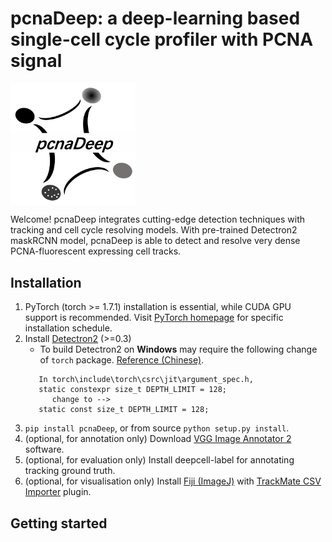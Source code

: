 # pcnaDeep: a deep-learning based single-cell cycle profiler with PCNA signal

<img src="/bin/assets/icon.png" alt="banner" width="200" align="top" />

Welcome! pcnaDeep integrates cutting-edge detection techniques with tracking and cell cycle resolving models.
With pre-trained Detectron2 maskRCNN model, pcnaDeep is able to detect and resolve very dense PCNA-fluorescent expressing cell tracks.

## Installation
1. PyTorch (torch >= 1.7.1) installation is essential, while CUDA GPU support is recommended. Visit [PyTorch homepage](https://pytorch.org/) for specific installation schedule.
2. Install [Detectron2](https://github.com/facebookresearch/detectron2) (>=0.3)
   - To build Detectron2 on __Windows__ may require the following change of `torch` package. [Reference (Chinese)](https://blog.csdn.net/weixin_42644340/article/details/109178660).
    ```angular2html
       In torch\include\torch\csrc\jit\argument_spec.h,
       static constexpr size_t DEPTH_LIMIT = 128;
          change to -->
       static const size_t DEPTH_LIMIT = 128;
    ```
3. `pip install pcnaDeep`, or from source `python setup.py install`.
4. (optional, for annotation only) Download [VGG Image Annotator 2](https://www.robots.ox.ac.uk/~vgg/software/via/) software.
5. (optional, for evaluation only) Install deepcell-label for annotating tracking ground truth.
6. (optional, for visualisation only) Install [Fiji (ImageJ)](https://fiji.sc/) with [TrackMate CSV Importer](https://github.com/tinevez/TrackMate-CSVImporter) plugin.

## Getting started

